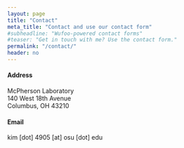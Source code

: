 ```yaml
---
layout: page
title: "Contact"
meta_title: "Contact and use our contact form"
#subheadline: "Wufoo-powered contact forms"
#teaser: "Get in touch with me? Use the contact form."
permalink: "/contact/"
header: no
---
```

<h4>Address</h4>
McPherson Laboratory<br>
140 West 18th Avenue<br>
Columbus, OH 43210

<h4>Email</h4>
kim [dot] 4905 [at] osu [dot] edu
